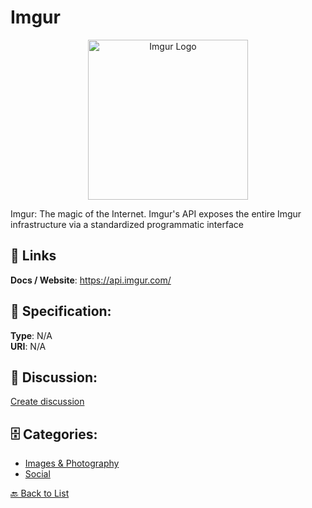 # Imgur
<p align="center">
    <img width="256" src="https://raw.githubusercontent.com/apis-list/apis-list/main/apis/imgur/logo_256x256.png" alt="Imgur Logo"/>
</p>

Imgur: The magic of the Internet. Imgur's API exposes the entire Imgur infrastructure via a standardized programmatic interface

##  🔗 Links
**Docs / Website**: https://api.imgur.com/

## 🧬 Specification:
**Type**: N/A  
**URI**: N/A

## 💬 Discussion:
[Create discussion](https://github.com/apis-list/apis-list/discussions/new)

## 🗄️ Categories:
- [Images & Photography](https://github.com/apis-list/apis-list#images--photography)
- [Social](https://github.com/apis-list/apis-list#social)




[🔙 Back to List](https://github.com/apis-list/apis-list)
